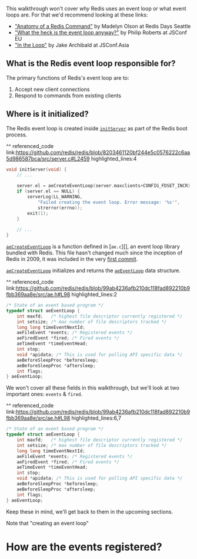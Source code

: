 This walkthrough won't cover _why_ Redis uses an event loop or what event loops are. For that
we'd recommend looking at these links:

- ["Anatomy of a Redis Command"][video-anatomy-of-a-redis-command] by Madelyn Olson at Redis Days Seattle
- ["What the heck is the event loop anyway?"][video-philip-roberts] by Philip Roberts at JSConf EU
- ["In the Loop"][video-jake-archibald] by Jake Archibald at JSConf.Asia

[video-anatomy-of-a-redis-command]: https://youtu.be/rgE7tZ1yH80?t=129
[video-philip-roberts]: https://www.youtube.com/watch?v=8aGhZQkoFbQ
[video-jake-archibald]: https://www.youtube.com/watch?v=cCOL7MC4Pl0

## What is the Redis event loop responsible for?

The primary functions of Redis's event loop are to: 

1. Accept new client connections
2. Respond to commands from existing clients

## Where is it initialized? 

The Redis event loop is created inside [`initServer`][function-initServer] as part of the Redis boot process. 

[function-initServer]: https://google.com

^^ referenced_code
link:https://github.com/redis/redis/blob/8203461120bf244e5c0576222c6aa5d986587bca/src/server.c#L2459
highlighted_lines:4
```c
void initServer(void) {
    // ... 
    
    server.el = aeCreateEventLoop(server.maxclients+CONFIG_FDSET_INCR);
    if (server.el == NULL) {
        serverLog(LL_WARNING,
            "Failed creating the event loop. Error message: '%s'",
            strerror(errno));
        exit(1);
    }
    
    // ...
}
```

[`aeCreateEventLoop`][function-aeCreateEventLoop] is a function defined in [`ae.c`][], an event loop library bundled with 
Redis. This file hasn't changed much since the inception of Redis in 2009, it was included in the very [first commit][first-commit].

[`aeCreateEventLoop`][function-aeCreateEventLoop] initializes and returns the [`aeEventLoop`][symbol-aeEventLoop] data structure.

[file-ae-c]: https://google.com
[function-aeCreateEventLoop]: https://google.com
[symbol-aeEventLoop]: https://google.com
[first-commit]: https://google.com

^^ referenced_code
link:https://github.com/redis/redis/blob/99ab4236afb210dc118fad892210b9fbb369aa8e/src/ae.h#L98
highlighted_lines:2
```c
/* State of an event based program */
typedef struct aeEventLoop {
    int maxfd;   /* highest file descriptor currently registered */
    int setsize; /* max number of file descriptors tracked */
    long long timeEventNextId;
    aeFileEvent *events; /* Registered events */
    aeFiredEvent *fired; /* Fired events */
    aeTimeEvent *timeEventHead;
    int stop;
    void *apidata; /* This is used for polling API specific data */
    aeBeforeSleepProc *beforesleep;
    aeBeforeSleepProc *aftersleep;
    int flags;
} aeEventLoop;
```

We won't cover all these fields in this walkthrough, but we'll look at two important ones: `events` & `fired`.

^^ referenced_code
link:https://github.com/redis/redis/blob/99ab4236afb210dc118fad892210b9fbb369aa8e/src/ae.h#L98
highlighted_lines:6,7
```c
/* State of an event based program */
typedef struct aeEventLoop {
    int maxfd;   /* highest file descriptor currently registered */
    int setsize; /* max number of file descriptors tracked */
    long long timeEventNextId;
    aeFileEvent *events; /* Registered events */
    aeFiredEvent *fired; /* Fired events */
    aeTimeEvent *timeEventHead;
    int stop;
    void *apidata; /* This is used for polling API specific data */
    aeBeforeSleepProc *beforesleep;
    aeBeforeSleepProc *aftersleep;
    int flags;
} aeEventLoop;
```

Keep these in mind, we'll get back to them in the upcoming sections. 

Note that "creating an event loop"

# How are the events registered?
